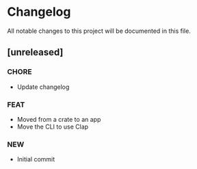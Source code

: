 # Changelog

All notable changes to this project will be documented in this file.

## [unreleased]

### CHORE

- Update changelog

### FEAT

- Moved from a crate to an app
- Move the CLI to use Clap

### NEW

- Initial commit

<!-- generated by git-cliff -->

